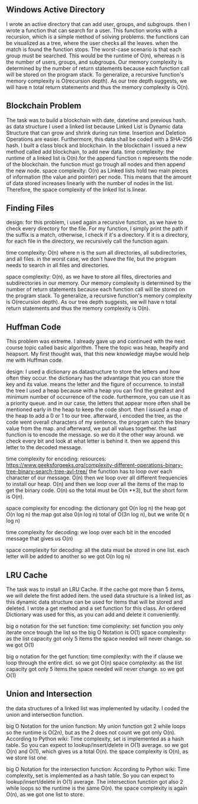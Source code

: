 ## Windows Active Directory
I wrote an active directory that can add user, groups, and subgroups. then I wrote a function that can search for a user.
This function works with a recursion, which is a simple method of solving problems. the functions can be visualized as a tree, where the user checks all the leaves. when the match is found the function stops.
The worst-case scenario is that each group must be searched. This would be the runtime of O(n), whereas n is the number of users, groups, and subgroups. Our memory complexity is determined by the number of return statements because each function call will be stored on the program stack. To generalize, a recursive function's memory complexity is O(recursion depth). As our tree depth suggests, we will have n total return statements and thus the memory complexity is O(n).


## Blockchain Problem
The task was to build a blockchain with date, datetime and previous hash. as data structure I used a linked list because Linked List is Dynamic data Structure that can grow and shrink during run time. Insertion and Deletion Operations are easier.  Furthermore, this data shall be coded with a SHA-256 hash. I built a class block and blockchain. In the blockchain I issued a new method called add blockchain, to add new data. 
time complexity: the runtime of a linked list is O(n).for the append function n represents the node of the blockchain. the function must go trough all nodes and then append the new node. 
space complexity: O(n) as Linked lists hold two main pieces of information (the value and pointer) per node. This means that the amount of data stored increases linearly with the number of nodes in the list. Therefore, the space complexity of the linked list is linear. 



## Finding Files
design:
for this problem, i used again a recursive function, as we have to check every directory for the file.  For my function, I simply print the path if the suffix is a match, otherwise, I check if it's a directory. If it is a directory, for each file in the directory, we recursively call the function again.

time complexity:
O(n) where n is the sum all directories, all subdirectories, and all files. in the worst case, we don´t have the file, but the program needs to search in all files and directories. 

space complexity:
O(n), as we have to store all files, directories and subdirectories in our memory. Our memory complexity is determined by the number of return statements because each function call will be stored on the program stack. To generalize, a recursive function's memory complexity is O(recursion depth). As our tree depth suggests, we will have n total return statements and thus the memory complexity is O(n).


## Huffman Code
This problem was extreme. I already gave up and continued with the next course topic called basic algorithm. There the topic was heap, heapify and heapsort. My first thought was, that this new knowledge maybe would help me with Huffman code. 

design:
I used a dictionary as datastructure to store the letters and how often they occur. the dictionary has the advantage that you can store the key and its value. means the letter and the figure of occurrence. to install the tree I used a heap because with a heap you can find the greatest and minimum number of occurrence of the code. furthermore, you can use it as a priority queue. and in our case, the letters that appear more often shall be mentioned early in the heap to keep the code short. then I issued a map of the heap to add a 0 or 1 to our tree. afterward, i encoded the tree, as the code went overall characters of my sentence. the program catch the binary value from the map. and afterward, we put all values together. the last function is to encode the message. so we do it the other way around. we check every bit and look at what letter is behind it. then we append this letter to the decoded message. 

time complexity for encoding:
resources: https://www.geeksforgeeks.org/complexity-different-operations-binary-tree-binary-search-tree-avl-tree/
the function has to loop over each character of our message. O(n)
then we loop over all different frequencies to install our heap. O(n) 
and then we loop over all the items of the map to get the binary code. O(n)
so the total must be O(n **3), but the short form is O(n). 

space complexity for encoding:
the dictionary got O(n log n)
the heap got O(n log n)
the map got also 0(n log n)
total of O(3n log n), but we write 0( n log n)

time complexity for decoding: 
we loop over each bit in the encoded message that gives us O(n)

space complexity for decoding: 
all the data must be stored in one list. each letter will be added to another so we got O(n log n)



## LRU Cache
The task was to install an LRU Cache. If the cache got more than 5 items, we will delete the first added item. the used data structure is a linked list, as this dynamic data structure can be used for items that will be stored and deleted. 
I wrote a get method and a set function for this class. An ordered Dictionary was used for this, as you can add and delete it conveniently. 

big o notation for the set function:
time complexity: set function you only iterate once trough the list so the  big O Notation is O(1)
space complexity: as the list capacity got only 5 items the space needed will never change. so we got O(1)


big o notation for the get function:
time complexity: with the if clause we loop through the entire dict. so we got O(n)
space complexity: as the list capacity got only 5 items the space needed will never change. so we got O(1)




## Union and Intersection
the data structures of a linked list was implemented by udacity. I coded the union and intersection function. 

big O Notation for the union function:
My union function got 2 while loops so the runtime is O(2n), but as the 2 does not count we got only O(n). 
According to Python wiki: Time complexity, set is implemented as a hash table. So you can expect to lookup/insert/delete in O(1) average. so we got O(n) and O(1), which gives us a total  O(n). 
the space complexity is O(n), as we store list one. 

big O Notation for the intersection function:
According to Python wiki: Time complexity, set is implemented as a hash table. So you can expect to lookup/insert/delete in O(1) average.
The intersection function got also 2 while loops so the runtime is the same O(n).
the space complexity is again O(n), as we got one list to store. 